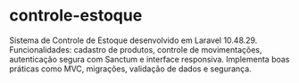 # controle-estoque
Sistema de Controle de Estoque desenvolvido em Laravel 10.48.29. Funcionalidades: cadastro de produtos, controle de movimentações, autenticação segura com Sanctum e interface responsiva. Implementa boas práticas como MVC, migrações, validação de dados e segurança.
